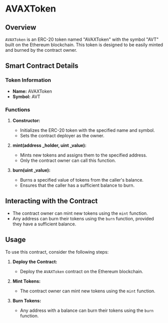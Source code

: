 # AVAXToken

## Overview

`AVAXToken` is an ERC-20 token named "AVAXToken" with the symbol "AVT" built on the Ethereum blockchain. This token is designed to be easily minted and burned by the contract owner.

## Smart Contract Details

### Token Information

- **Name:** AVAXToken
- **Symbol:** AVT

### Functions

1. **Constructor:**

   - Initializes the ERC-20 token with the specified name and symbol.
   - Sets the contract deployer as the owner.

2. **mint(address \_holder, uint \_value):**

   - Mints new tokens and assigns them to the specified address.
   - Only the contract owner can call this function.

3. **burn(uint \_value):**
   - Burns a specified value of tokens from the caller's balance.
   - Ensures that the caller has a sufficient balance to burn.

## Interacting with the Contract

- The contract owner can mint new tokens using the `mint` function.
- Any address can burn their tokens using the `burn` function, provided they have a sufficient balance.

## Usage

To use this contract, consider the following steps:

1. **Deploy the Contract:**

   - Deploy the `AVAXToken` contract on the Ethereum blockchain.

2. **Mint Tokens:**

   - The contract owner can mint new tokens using the `mint` function.

3. **Burn Tokens:**
   - Any address with a balance can burn their tokens using the `burn` function.